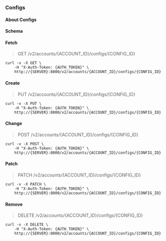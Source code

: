 ### Configs

#### About Configs

#### Schema



#### Fetch

> GET /v2/accounts/{ACCOUNT_ID}/configs/{CONFIG_ID}

```shell
curl -v -X GET \
    -H "X-Auth-Token: {AUTH_TOKEN}" \
    http://{SERVER}:8000/v2/accounts/{ACCOUNT_ID}/configs/{CONFIG_ID}
```

#### Create

> PUT /v2/accounts/{ACCOUNT_ID}/configs/{CONFIG_ID}

```shell
curl -v -X PUT \
    -H "X-Auth-Token: {AUTH_TOKEN}" \
    http://{SERVER}:8000/v2/accounts/{ACCOUNT_ID}/configs/{CONFIG_ID}
```

#### Change

> POST /v2/accounts/{ACCOUNT_ID}/configs/{CONFIG_ID}

```shell
curl -v -X POST \
    -H "X-Auth-Token: {AUTH_TOKEN}" \
    http://{SERVER}:8000/v2/accounts/{ACCOUNT_ID}/configs/{CONFIG_ID}
```

#### Patch

> PATCH /v2/accounts/{ACCOUNT_ID}/configs/{CONFIG_ID}

```shell
curl -v -X PATCH \
    -H "X-Auth-Token: {AUTH_TOKEN}" \
    http://{SERVER}:8000/v2/accounts/{ACCOUNT_ID}/configs/{CONFIG_ID}
```

#### Remove

> DELETE /v2/accounts/{ACCOUNT_ID}/configs/{CONFIG_ID}

```shell
curl -v -X DELETE \
    -H "X-Auth-Token: {AUTH_TOKEN}" \
    http://{SERVER}:8000/v2/accounts/{ACCOUNT_ID}/configs/{CONFIG_ID}
```

